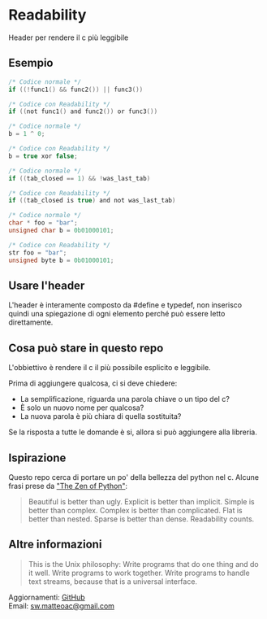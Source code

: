# Readability #

Header per rendere il c più leggibile

## Esempio ##

```c
/* Codice normale */
if ((!func1() && func2()) || func3())

/* Codice con Readability */
if ((not func1() and func2()) or func3())

/* Codice normale */
b = 1 ^ 0;

/* Codice con Readability */
b = true xor false;

/* Codice normale */
if ((tab_closed == 1) && !was_last_tab)

/* Codice con Readability */
if ((tab_closed is true) and not was_last_tab)

/* Codice normale */
char * foo = "bar";
unsigned char b = 0b01000101;

/* Codice con Readability */
str foo = "bar";
unsigned byte b = 0b01000101;

```

## Usare l'header ##

L'header è interamente composto da \#define e typedef, non inserisco quindi una
spiegazione di ogni elemento perché può essere letto direttamente.


## Cosa può stare in questo repo ##

L'obbiettivo è rendere il c il più possibile esplicito e leggibile.

Prima di aggiungere qualcosa, ci si deve chiedere:

 * La semplificazione, riguarda una parola chiave o un tipo del c?  
 * È solo un nuovo nome per qualcosa?
 * La nuova parola è più chiara di quella sostituita?
 
Se la risposta a tutte le domande è si, allora si può aggiungere alla libreria.

## Ispirazione ##

Questo repo cerca di portare un po' della bellezza del python nel c.
Alcune frasi prese da ["The Zen of Python"](https://www.python.org/dev/peps/pep-0020/):

> Beautiful is better than ugly.
  Explicit is better than implicit.
  Simple is better than complex.
  Complex is better than complicated.
  Flat is better than nested.
  Sparse is better than dense.
  Readability counts.

## Altre informazioni ##

> This is the Unix philosophy: Write programs that do one thing and do it well.
Write programs to work together. Write programs to handle text streams, because
that is a universal interface.

Aggiornamenti: [GitHub](https://github.com/matteoalessiocarrara/readability)  
Email: sw.matteoac@gmail.com
